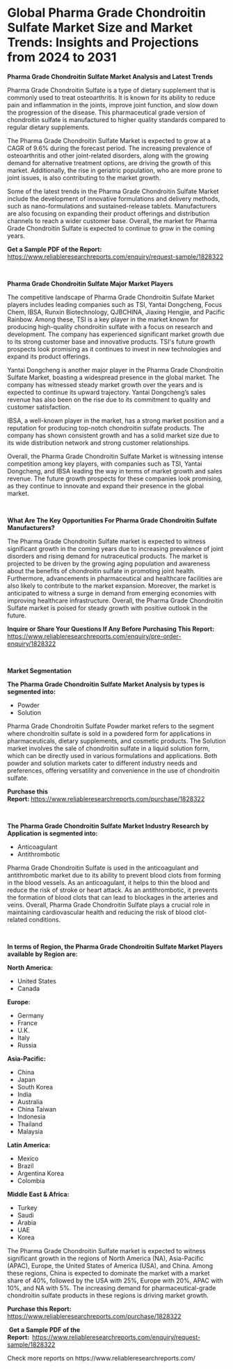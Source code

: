 <p><h1>Global Pharma Grade Chondroitin Sulfate Market Size and Market Trends: Insights and Projections from 2024 to 2031</h1></p><p><strong>Pharma Grade Chondroitin Sulfate Market Analysis and Latest Trends</strong></p>
<p><p>Pharma Grade Chondroitin Sulfate is a type of dietary supplement that is commonly used to treat osteoarthritis. It is known for its ability to reduce pain and inflammation in the joints, improve joint function, and slow down the progression of the disease. This pharmaceutical grade version of chondroitin sulfate is manufactured to higher quality standards compared to regular dietary supplements.</p><p>The Pharma Grade Chondroitin Sulfate Market is expected to grow at a CAGR of 9.6% during the forecast period. The increasing prevalence of osteoarthritis and other joint-related disorders, along with the growing demand for alternative treatment options, are driving the growth of this market. Additionally, the rise in geriatric population, who are more prone to joint issues, is also contributing to the market growth.</p><p>Some of the latest trends in the Pharma Grade Chondroitin Sulfate Market include the development of innovative formulations and delivery methods, such as nano-formulations and sustained-release tablets. Manufacturers are also focusing on expanding their product offerings and distribution channels to reach a wider customer base. Overall, the market for Pharma Grade Chondroitin Sulfate is expected to continue to grow in the coming years.</p></p>
<p><strong>Get a Sample PDF of the Report:&nbsp;</strong> <a href="https://www.reliableresearchreports.com/enquiry/request-sample/1828322">https://www.reliableresearchreports.com/enquiry/request-sample/1828322</a></p>
<p>&nbsp;</p>
<p><strong>Pharma Grade Chondroitin Sulfate Major Market Players</strong></p>
<p><p>The competitive landscape of Pharma Grade Chondroitin Sulfate Market players includes leading companies such as TSI, Yantai Dongcheng, Focus Chem, IBSA, Runxin Biotechnology, QJBCHINA, Jiaxing Hengjie, and Pacific Rainbow. Among these, TSI is a key player in the market known for producing high-quality chondroitin sulfate with a focus on research and development. The company has experienced significant market growth due to its strong customer base and innovative products. TSI's future growth prospects look promising as it continues to invest in new technologies and expand its product offerings.</p><p>Yantai Dongcheng is another major player in the Pharma Grade Chondroitin Sulfate Market, boasting a widespread presence in the global market. The company has witnessed steady market growth over the years and is expected to continue its upward trajectory. Yantai Dongcheng’s sales revenue has also been on the rise due to its commitment to quality and customer satisfaction.</p><p>IBSA, a well-known player in the market, has a strong market position and a reputation for producing top-notch chondroitin sulfate products. The company has shown consistent growth and has a solid market size due to its wide distribution network and strong customer relationships.</p><p>Overall, the Pharma Grade Chondroitin Sulfate Market is witnessing intense competition among key players, with companies such as TSI, Yantai Dongcheng, and IBSA leading the way in terms of market growth and sales revenue. The future growth prospects for these companies look promising, as they continue to innovate and expand their presence in the global market.</p></p>
<p>&nbsp;</p>
<p><strong>What Are The Key Opportunities For Pharma Grade Chondroitin Sulfate Manufacturers?</strong></p>
<p><p>The Pharma Grade Chondroitin Sulfate market is expected to witness significant growth in the coming years due to increasing prevalence of joint disorders and rising demand for nutraceutical products. The market is projected to be driven by the growing aging population and awareness about the benefits of chondroitin sulfate in promoting joint health. Furthermore, advancements in pharmaceutical and healthcare facilities are also likely to contribute to the market expansion. Moreover, the market is anticipated to witness a surge in demand from emerging economies with improving healthcare infrastructure. Overall, the Pharma Grade Chondroitin Sulfate market is poised for steady growth with positive outlook in the future.</p></p>
<p><strong>Inquire or Share Your Questions If Any Before Purchasing This Report:</strong> <a href="https://www.reliableresearchreports.com/enquiry/pre-order-enquiry/1828322">https://www.reliableresearchreports.com/enquiry/pre-order-enquiry/1828322</a></p>
<p>&nbsp;</p>
<p><strong>Market Segmentation</strong></p>
<p><strong>The Pharma Grade Chondroitin Sulfate Market Analysis by types is segmented into:</strong></p>
<p><ul><li>Powder</li><li>Solution</li></ul></p>
<p><p>Pharma Grade Chondroitin Sulfate Powder market refers to the segment where chondroitin sulfate is sold in a powdered form for applications in pharmaceuticals, dietary supplements, and cosmetic products. The Solution market involves the sale of chondroitin sulfate in a liquid solution form, which can be directly used in various formulations and applications. Both powder and solution markets cater to different industry needs and preferences, offering versatility and convenience in the use of chondroitin sulfate.</p></p>
<p><strong>Purchase this Report:&nbsp;</strong><a href="https://www.reliableresearchreports.com/purchase/1828322">https://www.reliableresearchreports.com/purchase/1828322</a></p>
<p>&nbsp;</p>
<p><strong>The Pharma Grade Chondroitin Sulfate Market Industry Research by Application is segmented into:</strong></p>
<p><ul><li>Anticoagulant</li><li>Antithrombotic</li></ul></p>
<p><p>Pharma Grade Chondroitin Sulfate is used in the anticoagulant and antithrombotic market due to its ability to prevent blood clots from forming in the blood vessels. As an anticoagulant, it helps to thin the blood and reduce the risk of stroke or heart attack. As an antithrombotic, it prevents the formation of blood clots that can lead to blockages in the arteries and veins. Overall, Pharma Grade Chondroitin Sulfate plays a crucial role in maintaining cardiovascular health and reducing the risk of blood clot-related conditions.</p></p>
<p>&nbsp;</p>
<p><strong>In terms of Region, the Pharma Grade Chondroitin Sulfate Market Players available by Region are:</strong></p>
<p>
    <p> <strong> North America: </strong>
        <ul>
            <li>United States</li>
            <li>Canada</li>
        </ul>
        </p> 
    <p> <strong> Europe: </strong>
        <ul>
            <li>Germany</li>
            <li>France</li>
            <li>U.K.</li>
            <li>Italy</li>
            <li>Russia</li>
        </ul>
        </p> 
    <p> <strong> Asia-Pacific: </strong>
        <ul>
            <li>China</li>
            <li>Japan</li>
            <li>South Korea</li>
            <li>India</li>
            <li>Australia</li>
            <li>China Taiwan</li>
            <li>Indonesia</li>
            <li>Thailand</li>
            <li>Malaysia</li>
        </ul>
        </p> 
    <p> <strong> Latin America: </strong>
        <ul>
            <li>Mexico</li>
            <li>Brazil</li>
            <li>Argentina Korea</li>
            <li>Colombia</li>
        </ul>
        </p> 
    <p> <strong> Middle East & Africa: </strong>
        <ul>
            <li>Turkey</li>
            <li>Saudi</li>
            <li>Arabia</li>
            <li>UAE</li>
            <li>Korea</li>
        </ul>
    </p>
    </p>
<p><p>The Pharma Grade Chondroitin Sulfate market is expected to witness significant growth in the regions of North America (NA), Asia-Pacific (APAC), Europe, the United States of America (USA), and China. Among these regions, China is expected to dominate the market with a market share of 40%, followed by the USA with 25%, Europe with 20%, APAC with 10%, and NA with 5%. The increasing demand for pharmaceutical-grade chondroitin sulfate products in these regions is driving market growth.</p></p>
<p><strong>Purchase this Report: </strong><a href="https://www.reliableresearchreports.com/purchase/1828322">https://www.reliableresearchreports.com/purchase/1828322</a></p>
<p>&nbsp;<strong>Get a Sample PDF of the Report:&nbsp;&nbsp;</strong><a href="https://www.reliableresearchreports.com/enquiry/request-sample/1828322">https://www.reliableresearchreports.com/enquiry/request-sample/1828322</a></p>
<p><strong></strong></p>
<p>Check more reports on https://www.reliableresearchreports.com/</p>